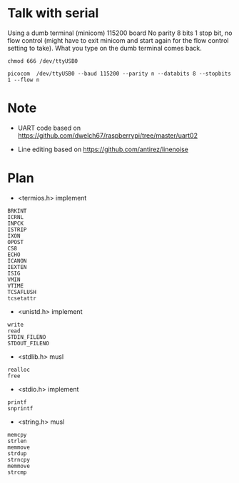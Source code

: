 


Talk with serial
================

Using a dumb terminal (minicom) 115200 board No parity 8 bits 1 stop
bit, no flow control (might have to exit minicom and start again for
the flow control setting to take).  What you type on the dumb terminal
comes back.

`chmod 666 /dev/ttyUSB0`

`picocom  /dev/ttyUSB0 --baud 115200 --parity n --databits 8 --stopbits 1 --flow n`


Note
====

* UART code based on
https://github.com/dwelch67/raspberrypi/tree/master/uart02

* Line editing based on
https://github.com/antirez/linenoise

Plan
====

* <termios.h> implement
```
BRKINT
ICRNL
INPCK
ISTRIP
IXON
OPOST
CS8
ECHO
ICANON
IEXTEN
ISIG
VMIN
VTIME
TCSAFLUSH
tcsetattr 
```

* <unistd.h> implement
```
write
read
STDIN_FILENO
STDOUT_FILENO
```
* <stdlib.h> musl
```
realloc
free
```
* <stdio.h> implement
```
printf
snprintf
```
* <string.h> musl
```
memcpy
strlen
memmove
strdup
strncpy
memmove
strcmp
```
